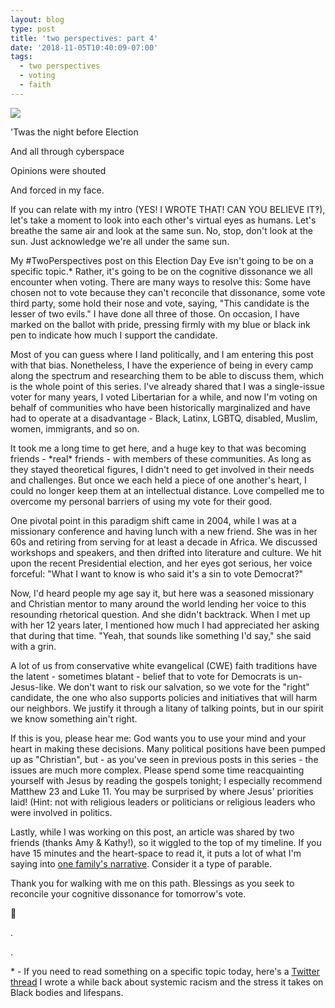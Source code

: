 ```yaml
---
layout: blog
type: post
title: 'two perspectives: part 4'
date: '2018-11-05T10:40:09-07:00'
tags:
  - two perspectives
  - voting
  - faith
---
```

![](/images/uploads/architecture-black-and-white-challenge-277593.jpg)

'Twas the night before Election

And all through cyberspace

Opinions were shouted

And forced in my face.

If you can relate with my intro (YES! I WROTE THAT! CAN YOU BELIEVE IT‽), let's take a moment to look into each other's virtual eyes as humans. Let's breathe the same air and look at the same sun. No, stop, don't look at the sun. Just acknowledge we're all under the same sun. 

My #TwoPerspectives post on this Election Day Eve isn't going to be on a specific topic.* Rather, it's going to be on the cognitive dissonance we all encounter when voting. There are many ways to resolve this: Some have chosen not to vote because they can't reconcile that dissonance, some vote third party, some hold their nose and vote, saying, "This candidate is the lesser of two evils." I have done all three of those. On occasion, I have marked on the ballot with pride, pressing firmly with my blue or black ink pen to indicate how much I support the candidate.

Most of you can guess where I land politically, and I am entering this post with that bias. Nonetheless, I have the experience of being in every camp along the spectrum and researching them to be able to discuss them, which is the whole point of this series. I've already shared that I was a single-issue voter for many years, I voted Libertarian for a while, and now I'm voting on behalf of communities who have been historically marginalized and have had to operate at a disadvantage  - Black, Latinx, LGBTQ, disabled, Muslim, women, immigrants, and so on.  

It took me a long time to get here, and a huge key to that was becoming friends - \*real\* friends - with members of these communities. As long as they stayed theoretical figures, I didn't need to get involved in their needs and challenges. But once we each held a piece of one another's heart, I could no longer keep them at an intellectual distance. Love compelled me to overcome my personal barriers of using my vote for their good.

One pivotal point in this paradigm shift came in 2004, while I was at a missionary conference and having lunch with a new friend. She was in her 60s and retiring from serving for at least a decade in Africa. We discussed workshops and speakers, and then drifted into literature and culture. We hit upon the recent Presidential election, and her eyes got serious, her voice forceful: "What I want to know is who said it's a sin to vote Democrat?"

Now, I'd heard people my age say it, but here was a seasoned missionary and Christian mentor to many around the world lending her voice to this resounding rhetorical question. And she didn't backtrack. When I met up with her 12 years later, I mentioned how much I had appreciated her asking that during that time. "Yeah, that sounds like something I'd say," she said with a grin.

A lot of us from conservative white evangelical (CWE) faith traditions have the latent - sometimes blatant - belief that to vote for Democrats is un-Jesus-like. We don't want to risk our salvation, so we vote for the "right" candidate, the one who also supports policies and initiatives that will harm our neighbors. We justify it through a litany of talking points, but in our spirit we know something ain't right.

If this is you, please hear me: God wants you to use your mind and your heart in making these decisions. Many political positions have been pumped up as "Christian", but - as you've seen in previous posts in this series - the issues are much more complex. Please spend some time reacquainting yourself with Jesus by reading the gospels tonight; I especially recommend Matthew 23 and Luke 11. You may be surprised by where Jesus' priorities laid! (Hint: not with religious leaders or politicians or religious leaders who were involved in politics.

Lastly, while I was working on this post, an article was shared by two friends (thanks Amy & Kathy!), so it wiggled to the top of my timeline. If you have 15 minutes and the heart-space to read it, it puts a lot of what I'm saying into [one family's narrative](https://www.usatoday.com/story/opinion/voices/2018/11/05/republican-pro-life-health-care-family-support-column/1837701002/?fbclid=IwAR1zC5aJpyAW_0iPuDh0dlDW1ZOvaPWe0l4Y1cMs7vYiySuxhiyg4B35Iak). Consider it a type of parable.

Thank you for walking with me on this path. Blessings as you seek to reconcile your cognitive dissonance for tomorrow's vote.

💙

.

.

\* - If you need to read something on a specific topic today, here's a [Twitter thread](https://twitter.com/bizette/status/947227856286785536) I wrote a while back about systemic racism and the stress it takes on Black bodies and lifespans.
